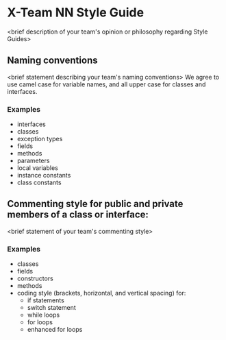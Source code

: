 # X-Team NN Style Guide

<brief description of your team's opinion or philosophy regarding Style Guides>


## Naming conventions

<brief statement describing your team's naming conventions>
We agree to use camel case for variable names, and all upper case for classes and interfaces.

### Examples
* interfaces
* classes
* exception types
* fields
* methods
* parameters
* local variables
* instance constants
* class constants

## Commenting style for public and private members of a class or interface:

<brief statement of your team's commenting style>

### Examples

* classes
* fields
* constructors
* methods
* coding style (brackets, horizontal, and vertical spacing) for:
  * if statements
  * switch statement
  * while loops
  * for loops
  * enhanced for loops
